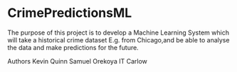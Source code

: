 # CrimePredictionsML
The purpose of this project is to develop a Machine Learning System 
which will take a historical crime dataset E.g. from Chicago,and be
able to analyse the data and make predictions for the future.

Authors Kevin Quinn 
        Samuel Orekoya
        IT Carlow